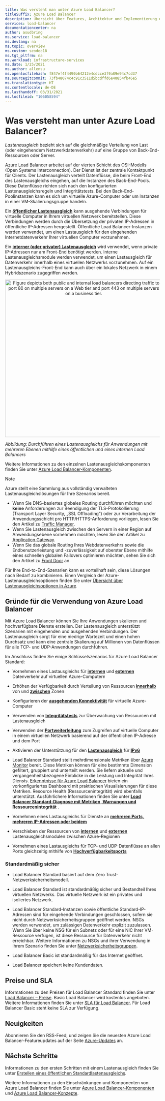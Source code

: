 ```yaml
---
title: Was versteht man unter Azure Load Balancer?
titleSuffix: Azure Load Balancer
description: Übersicht über Features, Architektur und Implementierung des Azure Load Balancers. Hier erfahren Sie, wie Load Balancer funktioniert und wie Sie den Dienst in der Cloud verwenden.
services: load-balancer
documentationcenter: na
author: asudbring
ms.service: load-balancer
ms.devlang: na
ms.topic: overview
ms.custom: seodec18
ms.tgt_pltfrm: na
ms.workload: infrastructure-services
ms.date: 1/25/2021
ms.author: allensu
ms.openlocfilehash: f847ef4f4490b64212e4cdcce3f9a89e94c7cd37
ms.sourcegitcommit: 73fb48074c4c91c3511d5bcdffd6e40854fb46e5
ms.translationtype: HT
ms.contentlocale: de-DE
ms.lasthandoff: 03/31/2021
ms.locfileid: "106058594"
---
```

# <a name="what-is-azure-load-balancer"></a>Was versteht man unter Azure Load Balancer?

*Lastenausgleich* bezieht sich auf die gleichmäßige Verteilung von Last (oder eingehendem Netzwerkdatenverkehr) auf eine Gruppe von Back-End-Ressourcen oder Server. 

Azure Load Balancer arbeitet auf der vierten Schicht des OSI-Modells (Open Systems Interconnection). Der Dienst ist der zentrale Kontaktpunkt für Clients. Der Lastenausgleich verteilt Datenflüsse, die beim Front-End des Lastenausgleichs eingehen, auf die Instanzen des Back-End-Pools. Diese Datenflüsse richten sich nach den konfigurierten Lastenausgleichsregeln und Integritätstests. Bei den Back-End-Poolinstanzen kann es sich um virtuelle Azure-Computer oder um Instanzen in einer VM-Skalierungsgruppe handeln.

Ein **[öffentlicher Lastenausgleich](./components.md#frontend-ip-configurations)** kann ausgehende Verbindungen für virtuelle Computer in Ihrem virtuellen Netzwerk bereitstellen. Diese Verbindungen werden durch die Übersetzung der privaten IP-Adressen in öffentliche IP-Adressen hergestellt. Öffentliche Load Balancer-Instanzen werden verwendet, um einen Lastausgleich für den eingehenden Internetdatenverkehr Ihrer virtuellen Computer vorzunehmen.

Ein **[interner (oder privater) Lastenausgleich](./components.md#frontend-ip-configurations)** wird verwendet, wenn private IP-Adressen nur am Front-End benötigt werden. Interne Lastenausgleichsmodule werden verwendet, um einen Lastausgleich für Datenverkehr innerhalb eines virtuellen Netzwerks vorzunehmen. Auf ein Lastenausgleichs-Front-End kann auch über ein lokales Netzwerk in einem Hybridszenario zugegriffen werden.

<p align="center">
  <img src="./media/load-balancer-overview/load-balancer.svg" alt="Figure depicts both public and internal load balancers directing traffic to port 80 on multiple servers on a Web tier and port 443 on multiple servers on a business tier." width="512" title="Azure Load Balancer">
</p>

*Abbildung: Durchführen eines Lastenausgleichs für Anwendungen mit mehreren Ebenen mithilfe eines öffentlichen und eines internen Load Balancers*

Weitere Informationen zu den einzelnen Lastenausgleichskomponenten finden Sie unter [Azure Load Balancer-Komponenten](./components.md).

>[!NOTE]
> Azure stellt eine Sammlung aus vollständig verwalteten Lastenausgleichslösungen für Ihre Szenarios bereit. 
> * Wenn Sie DNS-basiertes globales Routing durchführen möchten und **keine** Anforderungen zur Beendigung der TLS-Protokollierung (Transport Layer Security, „SSL Offloading“) oder zur Verarbeitung der Anwendungsschicht pro HTTP/HTTPS-Anforderung vorliegen, lesen Sie den Artikel zu [Traffic Manager](../traffic-manager/traffic-manager-overview.md). 
> * Wenn Sie Lastenausgleich zwischen den Servern in einer Region auf Anwendungsebene vornehmen möchten, lesen Sie den Artikel zu [Application Gateway](../application-gateway/overview.md).
> * Wenn Sie das globale Routing Ihres Webdatenverkehrs sowie die Endbenutzerleistung und -zuverlässigkeit auf oberster Ebene mithilfe eines schnellen globalen Failovers optimieren möchten, sehen Sie sich den Artikel zu [Front Door](../frontdoor/front-door-overview.md) an.
> 
> Für Ihre End-to-End-Szenarien kann es vorteilhaft sein, diese Lösungen nach Bedarf zu kombinieren.
> Einen Vergleich der Azure-Lastenausgleichsoptionen finden Sie unter [Übersicht über Lastenausgleichsoptionen in Azure](/azure/architecture/guide/technology-choices/load-balancing-overview).


## <a name="why-use-azure-load-balancer"></a>Gründe für die Verwendung von Azure Load Balancer
Mit Azure Load Balancer können Sie Ihre Anwendungen skalieren und hochverfügbare Dienste erstellen. Der Lastenausgleich unterstützt Szenarien mit eingehenden und ausgehenden Verbindungen. Der Lastenausgleich sorgt für eine niedrige Wartezeit und einen hohen Durchsatz und kann eine zentrale Skalierung auf Millionen von Datenflüssen für alle TCP- und UDP-Anwendungen durchführen.

Im Anschluss finden Sie einige Schlüsselszenarios für Azure Load Balancer Standard:

- Vornehmen eines Lastausgleichs für **[internen](./quickstart-load-balancer-standard-internal-portal.md)** und **[externen](./quickstart-load-balancer-standard-public-portal.md)** Datenverkehr auf virtuellen Azure-Computern

- Erhöhen der Verfügbarkeit durch Verteilung von Ressourcen **[innerhalb](./tutorial-load-balancer-standard-public-zonal-portal.md)** von und **[zwischen](./tutorial-load-balancer-standard-public-zone-redundant-portal.md)** Zonen

- Konfigurieren der **[ausgehenden Konnektivität](./load-balancer-outbound-connections.md)** für virtuelle Azure-Computer

- Verwenden von **[Integritätstests](./load-balancer-custom-probe-overview.md)** zur Überwachung von Ressourcen mit Lastenausgleich

- Verwenden der **[Portweiterleitung](./tutorial-load-balancer-port-forwarding-portal.md)** zum Zugreifen auf virtuelle Computer in einem virtuellen Netzwerk basierend auf der öffentlichen IP-Adresse und dem Port

- Aktivieren der Unterstützung für den **[Lastenausgleich](../virtual-network/virtual-network-ipv4-ipv6-dual-stack-standard-load-balancer-powershell.md)** für **[IPv6](../virtual-network/ipv6-overview.md)**

- Load Balancer Standard stellt mehrdimensionale Metriken über [Azure Monitor](../azure-monitor/overview.md) bereit.  Diese Metriken können für eine bestimmte Dimension gefiltert, gruppiert und unterteilt werden.  Sie liefern aktuelle und vergangenheitsbezogene Einblicke in die Leistung und Integrität Ihres Diensts. [Erkenntnisse für Azure Load Balancer](./load-balancer-insights.md) bieten ein vorkonfiguriertes Dashboard mit praktischen Visualisierungen für diese Metriken.  Resource Health (Ressourcenintegrität) wird ebenfalls unterstützt. Ausführlichere Informationen finden Sie unter **[Load Balancer Standard-Diagnose mit Metriken, Warnungen und Ressourcenintegrität](load-balancer-standard-diagnostics.md)** .

- Vornehmen eines Lastausgleichs für Dienste an **[mehreren Ports, mehreren IP-Adressen oder beidem](./load-balancer-multivip-overview.md)**

- Verschieben der Ressourcen von **[internen](./move-across-regions-internal-load-balancer-portal.md)** und **[externen](./move-across-regions-external-load-balancer-portal.md)** Lastenausgleichsmodulen zwischen Azure-Regionen

- Vornehmen eines Lastausgleichs für TCP- und UDP-Datenflüsse an allen Ports gleichzeitig mithilfe von **[Hochverfügbarkeitsports](./load-balancer-ha-ports-overview.md)**

### <a name="secure-by-default"></a><a name="securebydefault"></a>Standardmäßig sicher

* Load Balancer Standard basiert auf dem Zero Trust-Netzwerksicherheitsmodell.

* Load Balancer Standard ist standardmäßig sicher und Bestandteil Ihres virtuellen Netzwerks. Das virtuelle Netzwerk ist ein privates und isoliertes Netzwerk.  

* Load Balancer Standard-Instanzen sowie öffentliche Standard-IP-Adressen sind für eingehende Verbindungen geschlossen, sofern sie nicht durch Netzwerksicherheitsgruppen geöffnet werden. NSGs werden verwendet, um zulässigen Datenverkehr explizit zuzulassen.  Wenn Sie über keine NSG für ein Subnetz oder für eine NIC Ihrer VM-Ressource verfügen, ist diese Ressource für Datenverkehr nicht erreichbar. Weitere Informationen zu NSGs und ihrer Verwendung in Ihrem Szenario finden Sie unter [Netzwerksicherheitsgruppen](../virtual-network/network-security-groups-overview.md).

* Load Balancer Basic ist standardmäßig für das Internet geöffnet. 

* Load Balancer speichert keine Kundendaten.

## <a name="pricing-and-sla"></a>Preise und SLA

Informationen zu den Preisen für Load Balancer Standard finden Sie unter [Load Balancer – Preise](https://azure.microsoft.com/pricing/details/load-balancer/).
Basic Load Balancer wird kostenlos angeboten.
Weitere Informationen finden Sie unter [SLA für Load Balancer](https://aka.ms/lbsla). Für Load Balancer Basic steht keine SLA zur Verfügung.

## <a name="whats-new"></a>Neuigkeiten

Abonnieren Sie den RSS-Feed, und zeigen Sie die neuesten Azure Load Balancer-Featureupdates auf der Seite [Azure-Updates](https://azure.microsoft.com/updates/?category=networking&query=load%20balancer) an.

## <a name="next-steps"></a>Nächste Schritte

Informationen zu den ersten Schritten mit einem Lastenausgleich finden Sie unter [Erstellen eines öffentlichen Standardlastenausgleichs](quickstart-load-balancer-standard-public-portal.md).

Weitere Informationen zu den Einschränkungen und Komponenten von Azure Load Balancer finden Sie unter [Azure Load Balancer-Komponenten](./components.md) und [Azure Load Balancer-Konzepte](./concepts.md).